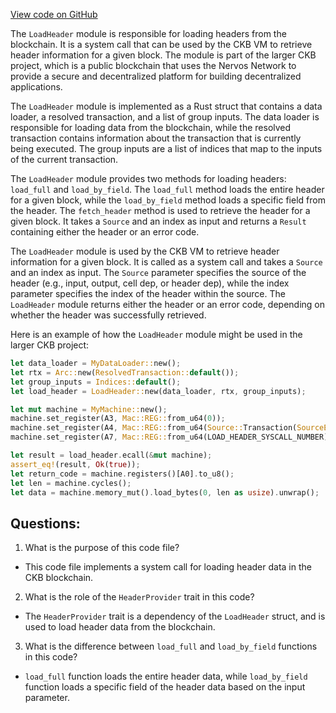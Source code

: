 [View code on GitHub](https://github.com/nervosnetwork/ckb/blob/develop/script/src/syscalls/load_header.rs)

The `LoadHeader` module is responsible for loading headers from the blockchain. It is a system call that can be used by the CKB VM to retrieve header information for a given block. The module is part of the larger CKB project, which is a public blockchain that uses the Nervos Network to provide a secure and decentralized platform for building decentralized applications.

The `LoadHeader` module is implemented as a Rust struct that contains a data loader, a resolved transaction, and a list of group inputs. The data loader is responsible for loading data from the blockchain, while the resolved transaction contains information about the transaction that is currently being executed. The group inputs are a list of indices that map to the inputs of the current transaction.

The `LoadHeader` module provides two methods for loading headers: `load_full` and `load_by_field`. The `load_full` method loads the entire header for a given block, while the `load_by_field` method loads a specific field from the header. The `fetch_header` method is used to retrieve the header for a given block. It takes a `Source` and an index as input and returns a `Result` containing either the header or an error code.

The `LoadHeader` module is used by the CKB VM to retrieve header information for a given block. It is called as a system call and takes a `Source` and an index as input. The `Source` parameter specifies the source of the header (e.g., input, output, cell dep, or header dep), while the index parameter specifies the index of the header within the source. The `LoadHeader` module returns either the header or an error code, depending on whether the header was successfully retrieved.

Here is an example of how the `LoadHeader` module might be used in the larger CKB project:

```rust
let data_loader = MyDataLoader::new();
let rtx = Arc::new(ResolvedTransaction::default());
let group_inputs = Indices::default();
let load_header = LoadHeader::new(data_loader, rtx, group_inputs);

let mut machine = MyMachine::new();
machine.set_register(A3, Mac::REG::from_u64(0));
machine.set_register(A4, Mac::REG::from_u64(Source::Transaction(SourceEntry::Input).into()));
machine.set_register(A7, Mac::REG::from_u64(LOAD_HEADER_SYSCALL_NUMBER));

let result = load_header.ecall(&mut machine);
assert_eq!(result, Ok(true));
let return_code = machine.registers()[A0].to_u8();
let len = machine.cycles();
let data = machine.memory_mut().load_bytes(0, len as usize).unwrap();
```
## Questions:
 1. What is the purpose of this code file?
- This code file implements a system call for loading header data in the CKB blockchain.

2. What is the role of the `HeaderProvider` trait in this code?
- The `HeaderProvider` trait is a dependency of the `LoadHeader` struct, and is used to load header data from the blockchain.

3. What is the difference between `load_full` and `load_by_field` functions in this code?
- `load_full` function loads the entire header data, while `load_by_field` function loads a specific field of the header data based on the input parameter.
